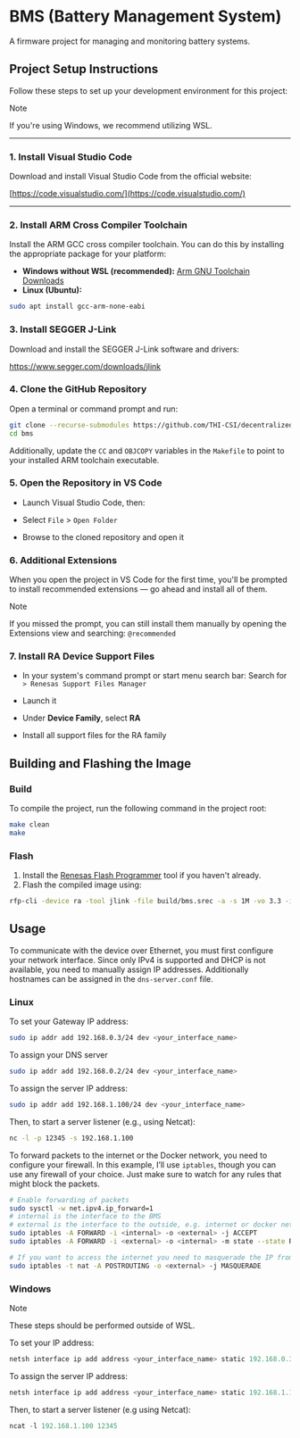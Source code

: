 # BMS (Battery Management System)

A firmware project for managing and monitoring battery systems.

## Project Setup Instructions

Follow these steps to set up your development environment for this project:

> [!Note] 
> If you're using Windows, we recommend utilizing WSL.

---

### 1. Install Visual Studio Code

Download and install Visual Studio Code from the official website:

[https://code.visualstudio.com/](https://code.visualstudio.com/)

---

### 2. Install ARM Cross Compiler Toolchain

Install the ARM GCC cross compiler toolchain. You can do this by installing the appropriate package for your platform:

- **Windows without WSL (recommended):** [Arm GNU Toolchain Downloads](https://developer.arm.com/downloads/-/arm-gnu-toolchain-downloads)
- **Linux (Ubuntu):**  
```bash
sudo apt install gcc-arm-none-eabi
```
### 3. Install SEGGER J-Link

Download and install the SEGGER J-Link software and drivers: 

https://www.segger.com/downloads/jlink
### 4. Clone the GitHub Repository

Open a terminal or command prompt and run:
```bash
git clone --recurse-submodules https://github.com/THI-CSI/decentralized_iam_battery_data.git
cd bms
```

Additionally, update the `CC` and `OBJCOPY` variables in the `Makefile` to point to your installed ARM toolchain executable.

### 5. Open the Repository in VS Code

- Launch Visual Studio Code, then:

- Select `File` > `Open Folder`

- Browse to the cloned repository and open it

### 6. Additional Extensions

When you open the project in VS Code for the first time, you'll be prompted to install recommended extensions — go ahead and install all of them.

> [!NOTE]
> If you missed the prompt, you can still install them manually by opening the Extensions view and searching: `@recommended`

### 7. Install RA Device Support Files

- In your system's command prompt or start menu search bar:
Search for `> Renesas Support Files Manager`

- Launch it

- Under **Device Family**, select **RA**

- Install all support files for the RA family

## Building and Flashing the Image 
### Build
To compile the project, run the following command in the project root:
```bash
make clean 
make 
``` 

### Flash
1. Install the [Renesas Flash Programmer](https://www.renesas.com/en/software-tool/renesas-flash-programmer-programming-gui#overview) tool if you haven't already. 
2. Flash the compiled image using: 
```bash 
rfp-cli -device ra -tool jlink -file build/bms.srec -a -s 1M -vo 3.3 -if swd 
```

## Usage

To communicate with the device over Ethernet, you must first configure your network interface. Since only IPv4 is supported and DHCP is not available, you need to manually assign IP addresses. Additionally hostnames can be assigned in the `dns-server.conf` file.

### Linux

To set your Gateway IP address:
```bash
sudo ip addr add 192.168.0.3/24 dev <your_interface_name>
```
To assign your DNS server
```bash
sudo ip addr add 192.168.0.2/24 dev <your_interface_name>
```
To assign the server IP address:
```bash
sudo ip addr add 192.168.1.100/24 dev <your_interface_name>
```
Then, to start a server listener (e.g., using Netcat):
```bash
nc -l -p 12345 -s 192.168.1.100
```

To forward packets to the internet or the Docker network, you need to configure your firewall. In this example, I’ll use `iptables`, though you can use any firewall of your choice. Just make sure to watch for any rules that might block the packets.

```bash
# Enable forwarding of packets
sudo sysctl -w net.ipv4.ip_forward=1
# internal is the interface to the BMS
# external is the interface to the outside, e.g. internet or docker network
sudo iptables -A FORWARD -i <internal> -o <external> -j ACCEPT
sudo iptables -A FORWARD -i <external> -o <internal> -m state --state RELATED,ESTABLISHED -j ACCEPT 

# If you want to access the internet you need to masquerade the IP from the BMS for routing purposes
sudo iptables -t nat -A POSTROUTING -o <external> -j MASQUERADE
```

### Windows

> [!Note] 
> These steps should be performed outside of WSL.

To set your IP address:
```powershell
netsh interface ip add address <your_interface_name> static 192.168.0.3 255.255.255.0
```

To assign the server IP address:
```powershell 
netsh interface ip add address <your_interface_name> static 192.168.1.100 255.255.255.0
```

Then, to start a server listener (e.g using Netcat):
```powershell
ncat -l 192.168.1.100 12345
```